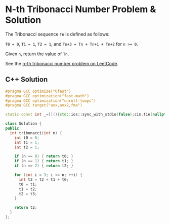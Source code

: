 # N-th Tribonacci Number Problem & Solution

The Tribonacci sequence `Tn` is defined as follows:

`T0 = 0`, `T1 = 1`, `T2 = 1`, and `Tn+3 = Tn + Tn+1 + Tn+2` for `n >= 0`.

Given `n`, return the value of `Tn`.

See the [n-th tribonacci number problem on LeetCode](https://leetcode.com/problems/n-th-tribonacci-number).

## C++ Solution

```cpp
#pragma GCC optimize("Ofast")
#pragma GCC optimization("fast-math")
#pragma GCC optimization("unroll-loops")
#pragma GCC target("avx,avx2,fma")

static const int _=[](){std::ios::sync_with_stdio(false);cin.tie(nullptr);cout.tie(nullptr);return 0;}();

class Solution {
public:
  int tribonacci(int n) {
    int t0 = 0;
    int t1 = 1;
    int t2 = 1;

    if (n == 0) { return t0; }
    if (n == 1) { return t1; }
    if (n == 2) { return t2; }

    for (int i = 3; i <= n; ++i) {
      int t3 = t2 + t1 + t0;
      t0 = t1;
      t1 = t2;
      t2 = t3;
    }

    return t2;
  }
};
```
